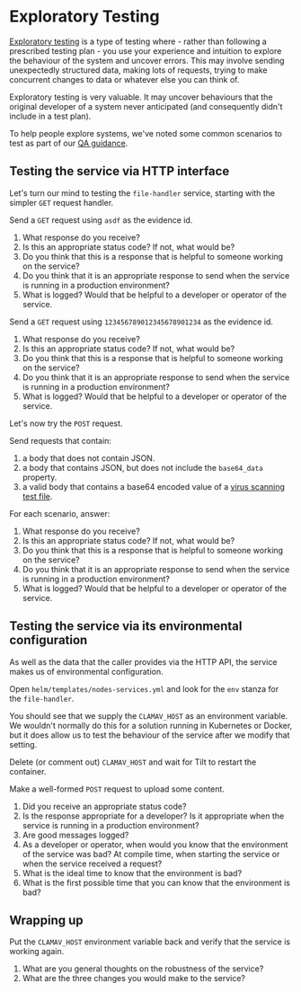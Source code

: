 # Exploratory Testing

[Exploratory testing](https://agiledigital.atlassian.net/wiki/spaces/FORGE/pages/27223270/Regression+Testing+vs+Exploratory+Testing) is a type of testing where - rather than following a prescribed testing plan - you use your experience and intuition to explore the behaviour of the system and uncover errors. This may involve sending unexpectedly structured data, making lots of requests, trying to make concurrent changes to data or whatever else you can think of.

Exploratory testing is very valuable. It may uncover behaviours that the original developer of a system never anticipated (and consequently didn't include in a test plan).

To help people explore systems, we've noted some common scenarios to test as part of our [QA guidance](https://agiledigital.atlassian.net/wiki/spaces/FORGE/pages/27198584/QA+Testing+of+JIRA+issues).

## Testing the service via HTTP interface

Let's turn our mind to testing the `file-handler` service, starting with the simpler `GET` request handler.

Send a `GET` request using `asdf` as the evidence id. 

1. What response do you receive?
2. Is this an appropriate status code? If not, what would be?
3. Do you think that this is a response that is helpful to someone working on the service?
4. Do you think that it is an appropriate response to send when the service is running in a production environment?
5. What is logged? Would that be helpful to a developer or operator of the service.

Send a `GET` request using `123456789012345678901234` as the evidence id.

1. What response do you receive?
2. Is this an appropriate status code? If not, what would be?
3. Do you think that this is a response that is helpful to someone working on the service?
4. Do you think that it is an appropriate response to send when the service is running in a production environment?
5. What is logged? Would that be helpful to a developer or operator of the service.

Let's now try the `POST` request.

Send requests that contain:
1. a body that does not contain JSON.
2. a body that contains JSON, but does not include the `base64_data` property.
3. a valid body that contains a base64 encoded value of a [virus scanning test file](https://en.wikipedia.org/wiki/EICAR_test_file).

For each scenario, answer:

1. What response do you receive?
2. Is this an appropriate status code? If not, what would be?
3. Do you think that this is a response that is helpful to someone working on the service?
4. Do you think that it is an appropriate response to send when the service is running in a production environment?
5. What is logged? Would that be helpful to a developer or operator of the service.

## Testing the service via its environmental configuration

As well as the data that the caller provides via the HTTP API, the service makes us of environmental configuration.

Open `helm/templates/nodes-services.yml` and look for the `env` stanza for the `file-handler`.

You should see that we supply the `CLAMAV_HOST` as an environment variable. We wouldn't normally do this for a solution running in Kubernetes or Docker, but it does allow us to test the behaviour of the service after we modify that setting.

Delete (or comment out) `CLAMAV_HOST` and wait for Tilt to restart the container.

Make a well-formed `POST` request to upload some content.

1. Did you receive an appropriate status code?
2. Is the response appropriate for a developer? Is it appropriate when the service is running in a production environment?
3. Are good messages logged?
4. As a developer or operator, when would you know that the environment of the service was bad? At compile time, when starting the service or when the service received a request?
5. What is the ideal time to know that the environment is bad?
6. What is the first possible time that you can know that the environment is bad?

## Wrapping up

Put the `CLAMAV_HOST` environment variable back and verify that the service is working again.

1. What are you general thoughts on the robustness of the service?
2. What are the three changes you would make to the service?